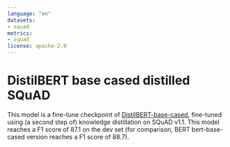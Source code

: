 ```yaml
---
language: "en"
datasets:
- squad
metrics:
- squad
license: apache-2.0
---
```


# DistilBERT base cased distilled SQuAD

This model is a fine-tune checkpoint of [DistilBERT-base-cased](https://huggingface.co/distilbert-base-cased), fine-tuned using (a second step of) knowledge distillation on SQuAD v1.1.
This model reaches a F1 score of 87.1 on the dev set (for comparison, BERT bert-base-cased version reaches a F1 score of 88.7).
